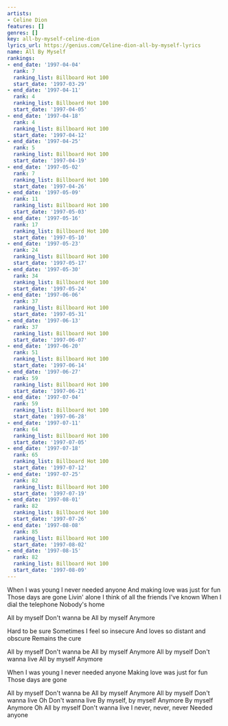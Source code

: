 ```yaml
---
artists:
- Celine Dion
features: []
genres: []
key: all-by-myself-celine-dion
lyrics_url: https://genius.com/Celine-dion-all-by-myself-lyrics
name: All By Myself
rankings:
- end_date: '1997-04-04'
  rank: 7
  ranking_list: Billboard Hot 100
  start_date: '1997-03-29'
- end_date: '1997-04-11'
  rank: 4
  ranking_list: Billboard Hot 100
  start_date: '1997-04-05'
- end_date: '1997-04-18'
  rank: 4
  ranking_list: Billboard Hot 100
  start_date: '1997-04-12'
- end_date: '1997-04-25'
  rank: 5
  ranking_list: Billboard Hot 100
  start_date: '1997-04-19'
- end_date: '1997-05-02'
  rank: 7
  ranking_list: Billboard Hot 100
  start_date: '1997-04-26'
- end_date: '1997-05-09'
  rank: 11
  ranking_list: Billboard Hot 100
  start_date: '1997-05-03'
- end_date: '1997-05-16'
  rank: 17
  ranking_list: Billboard Hot 100
  start_date: '1997-05-10'
- end_date: '1997-05-23'
  rank: 24
  ranking_list: Billboard Hot 100
  start_date: '1997-05-17'
- end_date: '1997-05-30'
  rank: 34
  ranking_list: Billboard Hot 100
  start_date: '1997-05-24'
- end_date: '1997-06-06'
  rank: 37
  ranking_list: Billboard Hot 100
  start_date: '1997-05-31'
- end_date: '1997-06-13'
  rank: 37
  ranking_list: Billboard Hot 100
  start_date: '1997-06-07'
- end_date: '1997-06-20'
  rank: 51
  ranking_list: Billboard Hot 100
  start_date: '1997-06-14'
- end_date: '1997-06-27'
  rank: 59
  ranking_list: Billboard Hot 100
  start_date: '1997-06-21'
- end_date: '1997-07-04'
  rank: 59
  ranking_list: Billboard Hot 100
  start_date: '1997-06-28'
- end_date: '1997-07-11'
  rank: 64
  ranking_list: Billboard Hot 100
  start_date: '1997-07-05'
- end_date: '1997-07-18'
  rank: 65
  ranking_list: Billboard Hot 100
  start_date: '1997-07-12'
- end_date: '1997-07-25'
  rank: 82
  ranking_list: Billboard Hot 100
  start_date: '1997-07-19'
- end_date: '1997-08-01'
  rank: 82
  ranking_list: Billboard Hot 100
  start_date: '1997-07-26'
- end_date: '1997-08-08'
  rank: 85
  ranking_list: Billboard Hot 100
  start_date: '1997-08-02'
- end_date: '1997-08-15'
  rank: 82
  ranking_list: Billboard Hot 100
  start_date: '1997-08-09'
---
```

When I was young
I never needed anyone
And making love was just for fun
Those days are gone
Livin' alone
I think of all the friends I've known
When I dial the telephone
Nobody's home


All by myself
Don't wanna be
All by myself
Anymore


Hard to be sure
Sometimes I feel so insecure
And loves so distant and obscure
Remains the cure


All by myself
Don't wanna be
All by myself
Anymore
All by myself
Don't wanna live
All by myself
Anymore


When I was young
I never needed anyone
Making love was just for fun
Those days are gone


All by myself
Don't wanna be
All by myself
Anymore
All by myself
Don't wanna live
Oh
Don't wanna live
By myself, by myself
Anymore
By myself
Anymore
Oh
All by myself
Don't wanna live
I never, never, never
Needed anyone
